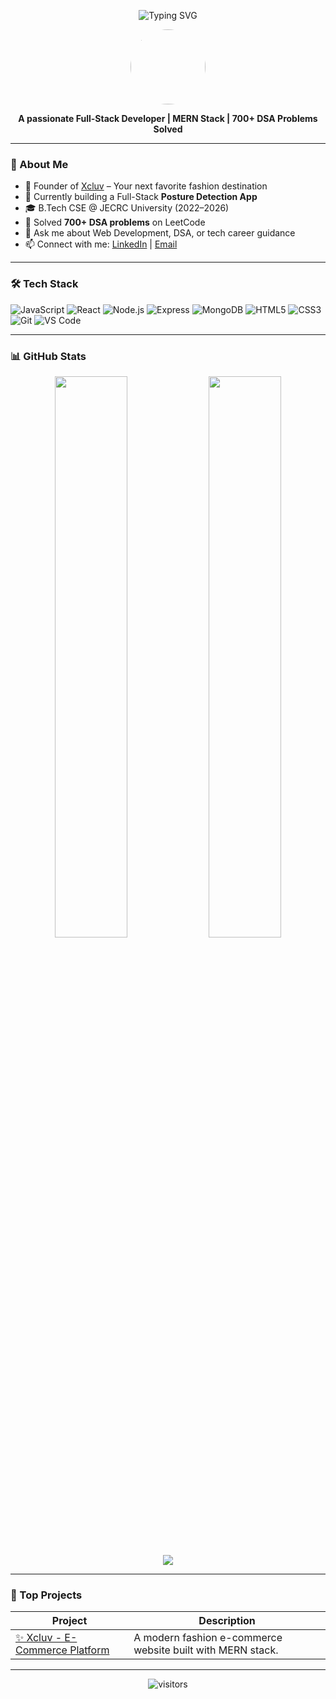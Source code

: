 <p align="center">
  <img src="https://readme-typing-svg.demolab.com?font=Fira+Code&size=24&pause=1000&center=true&vCenter=true&width=435&lines=Hi+%F0%9F%91%8B%2C+I'm+Raushan+Sagar!;Full-Stack+Developer+%F0%9F%92%BB;MERN+Stack+Enthusiast+%F0%9F%92%80;Problem+Solver+%F0%9F%A7%91%E2%80%8D%F0%9F%92%BB" alt="Typing SVG" />
</p>

<p align="center">
  <img src="https://avatars.githubusercontent.com/u/73040102?v=4" width="120" height="120" style="border-radius:50%;" />
</p>

<p align="center">
  <b>A passionate Full-Stack Developer | MERN Stack | 700+ DSA Problems Solved</b>
</p>

---

### 🚀 About Me
- 🔭 Founder of [Xcluv](https://xcluv-frontend.onrender.com) – Your next favorite fashion destination  
- 🌱 Currently building a Full-Stack **Posture Detection App**  
- 🎓 B.Tech CSE @ JECRC University (2022–2026)  
- 🧠 Solved **700+ DSA problems** on LeetCode  
- 💬 Ask me about Web Development, DSA, or tech career guidance  
- 📫 Connect with me: [LinkedIn](https://www.linkedin.com/in/raushansagar/) | [Email](mailto:your@email.com)

---

### 🛠️ Tech Stack

![JavaScript](https://img.shields.io/badge/JavaScript-F7DF1E?style=flat&logo=javascript&logoColor=black)
![React](https://img.shields.io/badge/React-20232A?style=flat&logo=react&logoColor=61DAFB)
![Node.js](https://img.shields.io/badge/Node.js-339933?style=flat&logo=node.js&logoColor=white)
![Express](https://img.shields.io/badge/Express.js-404D59?style=flat)
![MongoDB](https://img.shields.io/badge/MongoDB-4EA94B?style=flat&logo=mongodb&logoColor=white)
![HTML5](https://img.shields.io/badge/HTML5-E34F26?style=flat&logo=html5&logoColor=white)
![CSS3](https://img.shields.io/badge/CSS3-1572B6?style=flat&logo=css3&logoColor=white)
![Git](https://img.shields.io/badge/Git-F05032?style=flat&logo=git&logoColor=white)
![VS Code](https://img.shields.io/badge/VS%20Code-007ACC?style=flat&logo=visual-studio-code&logoColor=white)

---

### 📊 GitHub Stats

<p align="center">
  <img src="https://github-readme-stats.vercel.app/api?username=RaushanSagar&show_icons=true&theme=radical" width="48%" />
  <img src="https://github-readme-streak-stats.herokuapp.com/?user=RaushanSagar&theme=radical" width="48%" />
</p>

<p align="center">
  <img src="https://github-readme-activity-graph.vercel.app/graph?username=RaushanSagar&theme=react-dark" />
</p>

---

### 🌟 Top Projects
| Project | Description |
|--------|-------------|
| [✨ Xcluv - E-Commerce Platform](https://github.com/raushansagar/Projects/tree/main/Ecommerce/Xcluv) | A modern fashion e-commerce website built with MERN stack. |

---

<p align="center">
  <img src="https://komarev.com/ghpvc/?username=RaushanSagar&style=flat-square&color=brightgreen" alt="visitors" />
</p>
